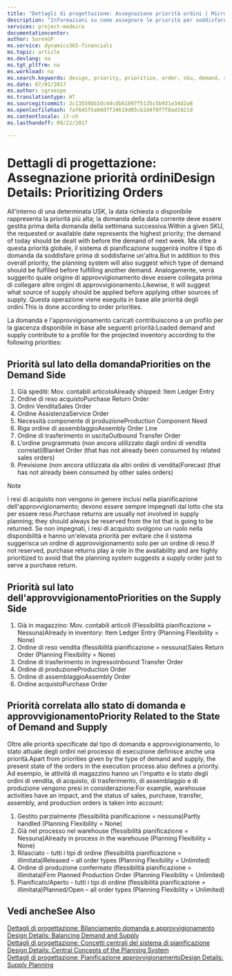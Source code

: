 ```yaml
---
title: "Dettagli di progettazione: Assegnazione priorità ordini | Microsoft Docs"
description: "Informazioni su come assegnare le priorità per soddisfare domanda e approvvigionamento."
services: project-madeira
documentationcenter: 
author: SorenGP
ms.service: dynamics365-financials
ms.topic: article
ms.devlang: na
ms.tgt_pltfrm: na
ms.workload: na
ms.search.keywords: design, priority, prioritize, order, sku, demand, supply
ms.date: 07/01/2017
ms.author: sgroespe
ms.translationtype: HT
ms.sourcegitcommit: 2c13559bb3dc44cdb61697f5135c5b931e34d2a8
ms.openlocfilehash: 7af645f5a9dd7f34619d05cb2d4f0f7f8ad1921d
ms.contentlocale: it-ch
ms.lasthandoff: 09/22/2017

---
```

# <a name="design-details-prioritizing-orders"></a><span data-ttu-id="ba7d7-103">Dettagli di progettazione: Assegnazione priorità ordini</span><span class="sxs-lookup"><span data-stu-id="ba7d7-103">Design Details: Prioritizing Orders</span></span>
<span data-ttu-id="ba7d7-104">All'interno di una determinata USK, la data richiesta o disponibile rappresenta la priorità più alta; la domanda della data corrente deve essere gestita prima della domanda della settimana successiva.</span><span class="sxs-lookup"><span data-stu-id="ba7d7-104">Within a given SKU, the requested or available date represents the highest priority; the demand of today should be dealt with before the demand of next week.</span></span> <span data-ttu-id="ba7d7-105">Ma oltre a questa priorità globale, il sistema di pianificazione suggerirà inoltre il tipo di domanda da soddisfare prima di soddisfarne un'altra.</span><span class="sxs-lookup"><span data-stu-id="ba7d7-105">But in addition to this overall priority, the planning system will also suggest which type of demand should be fulfilled before fulfilling another demand.</span></span> <span data-ttu-id="ba7d7-106">Analogamente, verrà suggerito quale origine di approvvigionamento deve essere collegata prima di collegare altre origini di approvvigionamento.</span><span class="sxs-lookup"><span data-stu-id="ba7d7-106">Likewise, it will suggest what source of supply should be applied before applying other sources of supply.</span></span> <span data-ttu-id="ba7d7-107">Questa operazione viene eseguita in base alle priorità degli ordini.</span><span class="sxs-lookup"><span data-stu-id="ba7d7-107">This is done according to order priorities.</span></span>  
  
<span data-ttu-id="ba7d7-108">La domanda e l'approvvigionamento caricati contribuiscono a un profilo per la giacenza disponibile in base alle seguenti priorità:</span><span class="sxs-lookup"><span data-stu-id="ba7d7-108">Loaded demand and supply contribute to a profile for the projected inventory according to the following priorities:</span></span>  
  
## <a name="priorities-on-the-demand-side"></a><span data-ttu-id="ba7d7-109">Priorità sul lato della domanda</span><span class="sxs-lookup"><span data-stu-id="ba7d7-109">Priorities on the Demand Side</span></span>  
1. <span data-ttu-id="ba7d7-110">Già spediti: Mov. contabili articolo</span><span class="sxs-lookup"><span data-stu-id="ba7d7-110">Already shipped: Item Ledger Entry</span></span>  
2. <span data-ttu-id="ba7d7-111">Ordine di reso acquisto</span><span class="sxs-lookup"><span data-stu-id="ba7d7-111">Purchase Return Order</span></span>  
3. <span data-ttu-id="ba7d7-112">Ordini Vendita</span><span class="sxs-lookup"><span data-stu-id="ba7d7-112">Sales Order</span></span>  
4. <span data-ttu-id="ba7d7-113">Ordine Assistenza</span><span class="sxs-lookup"><span data-stu-id="ba7d7-113">Service Order</span></span>  
5. <span data-ttu-id="ba7d7-114">Necessità componente di produzione</span><span class="sxs-lookup"><span data-stu-id="ba7d7-114">Production Component Need</span></span>  
6. <span data-ttu-id="ba7d7-115">Riga ordine di assemblaggio</span><span class="sxs-lookup"><span data-stu-id="ba7d7-115">Assembly Order Line</span></span>  
7. <span data-ttu-id="ba7d7-116">Ordine di trasferimento in uscita</span><span class="sxs-lookup"><span data-stu-id="ba7d7-116">Outbound Transfer Order</span></span>  
8. <span data-ttu-id="ba7d7-117">L'ordine programmato (non ancora utilizzato dagli ordini di vendita correlati)</span><span class="sxs-lookup"><span data-stu-id="ba7d7-117">Blanket Order (that has not already been consumed by related sales orders)</span></span>  
9. <span data-ttu-id="ba7d7-118">Previsione (non ancora utilizzata da altri ordini di vendita)</span><span class="sxs-lookup"><span data-stu-id="ba7d7-118">Forecast (that has not already been consumed by other sales orders)</span></span>  
  
> [!NOTE]  
>  <span data-ttu-id="ba7d7-119">I resi di acquisto non vengono in genere inclusi nella pianificazione dell'approvvigionamento; devono essere sempre impegnati dal lotto che sta per essere reso.</span><span class="sxs-lookup"><span data-stu-id="ba7d7-119">Purchase returns are usually not involved in supply planning; they should always be reserved from the lot that is going to be returned.</span></span> <span data-ttu-id="ba7d7-120">Se non impegnati, i resi di acquisto svolgono un ruolo nella disponibilità e hanno un'elevata priorità per evitare che il sistema suggerisca un ordine di approvvigionamento solo per un ordine di reso.</span><span class="sxs-lookup"><span data-stu-id="ba7d7-120">If not reserved, purchase returns play a role in the availability and are highly prioritized to avoid that the planning system suggests a supply order just to serve a purchase return.</span></span>  
  
## <a name="priorities-on-the-supply-side"></a><span data-ttu-id="ba7d7-121">Priorità sul lato dell'approvvigionamento</span><span class="sxs-lookup"><span data-stu-id="ba7d7-121">Priorities on the Supply Side</span></span>  
1. <span data-ttu-id="ba7d7-122">Già in magazzino: Mov. contabili articoli (Flessibilità pianificazione = Nessuna)</span><span class="sxs-lookup"><span data-stu-id="ba7d7-122">Already in inventory: Item Ledger Entry (Planning Flexibility = None)</span></span>  
2. <span data-ttu-id="ba7d7-123">Ordine di reso vendita (flessibilità pianificazione = nessuna)</span><span class="sxs-lookup"><span data-stu-id="ba7d7-123">Sales Return Order (Planning Flexibility = None)</span></span>  
3. <span data-ttu-id="ba7d7-124">Ordine di trasferimento in ingresso</span><span class="sxs-lookup"><span data-stu-id="ba7d7-124">Inbound Transfer Order</span></span>  
4. <span data-ttu-id="ba7d7-125">Ordine di produzione</span><span class="sxs-lookup"><span data-stu-id="ba7d7-125">Production Order</span></span>  
5. <span data-ttu-id="ba7d7-126">Ordine di assemblaggio</span><span class="sxs-lookup"><span data-stu-id="ba7d7-126">Assembly Order</span></span>  
6. <span data-ttu-id="ba7d7-127">Ordine acquisto</span><span class="sxs-lookup"><span data-stu-id="ba7d7-127">Purchase Order</span></span>  
  
## <a name="priority-related-to-the-state-of-demand-and-supply"></a><span data-ttu-id="ba7d7-128">Priorità correlata allo stato di domanda e approvvigionamento</span><span class="sxs-lookup"><span data-stu-id="ba7d7-128">Priority Related to the State of Demand and Supply</span></span>  
<span data-ttu-id="ba7d7-129">Oltre alle priorità specificate dal tipo di domanda e approvvigionamento, lo stato attuale degli ordini nel processo di esecuzione definisce anche una priorità.</span><span class="sxs-lookup"><span data-stu-id="ba7d7-129">Apart from priorities given by the type of demand and supply, the present state of the orders in the execution process also defines a priority.</span></span> <span data-ttu-id="ba7d7-130">Ad esempio, le attività di magazzino hanno un l'impatto e lo stato degli ordini di vendita, di acquisto, di trasferimento, di assemblaggio e di produzione vengono presi in considerazione:</span><span class="sxs-lookup"><span data-stu-id="ba7d7-130">For example, warehouse activities have an impact, and the status of sales, purchase, transfer, assembly, and production orders is taken into account:</span></span>  
  
1. <span data-ttu-id="ba7d7-131">Gestito parzialmente (flessibilità pianificazione = nessuna)</span><span class="sxs-lookup"><span data-stu-id="ba7d7-131">Partly handled (Planning Flexibility = None)</span></span>  
2. <span data-ttu-id="ba7d7-132">Già nel processo nel warehouse (flessibilità pianificazione = Nessuna)</span><span class="sxs-lookup"><span data-stu-id="ba7d7-132">Already in process in the warehouse (Planning Flexibility = None)</span></span>  
3. <span data-ttu-id="ba7d7-133">Rilasciato - tutti i tipi di ordine (flessibilità pianificazione = illimitata)</span><span class="sxs-lookup"><span data-stu-id="ba7d7-133">Released – all order types (Planning Flexibility = Unlimited)</span></span>  
4. <span data-ttu-id="ba7d7-134">Ordine di produzione confermato (flessibilità pianificazione = illimitata)</span><span class="sxs-lookup"><span data-stu-id="ba7d7-134">Firm Planned Production Order (Planning Flexibility = Unlimited)</span></span>  
5. <span data-ttu-id="ba7d7-135">Pianificato/Aperto - tutti i tipi di ordine (flessibilità pianificazione = illimitata)</span><span class="sxs-lookup"><span data-stu-id="ba7d7-135">Planned/Open – all order types (Planning Flexibility = Unlimited)</span></span>  
  
## <a name="see-also"></a><span data-ttu-id="ba7d7-136">Vedi anche</span><span class="sxs-lookup"><span data-stu-id="ba7d7-136">See Also</span></span>  
<span data-ttu-id="ba7d7-137">[Dettagli di progettazione: Bilanciamento domanda e approvvigionamento](design-details-balancing-demand-and-supply.md) </span><span class="sxs-lookup"><span data-stu-id="ba7d7-137">[Design Details: Balancing Demand and Supply](design-details-balancing-demand-and-supply.md) </span></span>  
<span data-ttu-id="ba7d7-138">[Dettagli di progettazione: Concetti centrali del sistema di pianificazione](design-details-central-concepts-of-the-planning-system.md) </span><span class="sxs-lookup"><span data-stu-id="ba7d7-138">[Design Details: Central Concepts of the Planning System](design-details-central-concepts-of-the-planning-system.md) </span></span>  
[<span data-ttu-id="ba7d7-139">Dettagli di progettazione: Pianificazione approvvigionamento</span><span class="sxs-lookup"><span data-stu-id="ba7d7-139">Design Details: Supply Planning</span></span>](design-details-supply-planning.md)

